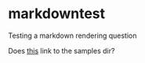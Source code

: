 # markdowntest
Testing a markdown rendering question


Does [this](/config/samples) link to the samples dir?
